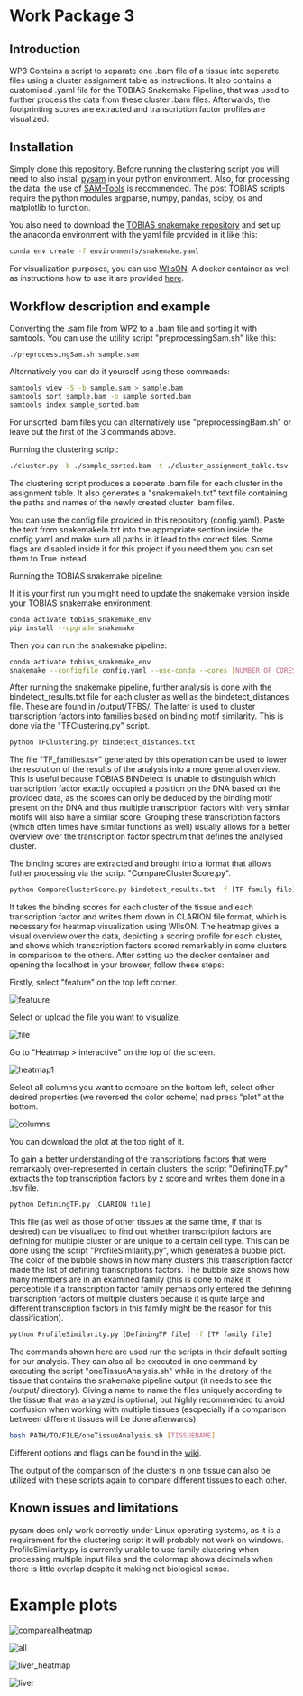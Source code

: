 Work Package 3
=======================================

Introduction 
------------

WP3 Contains a script to separate one .bam file of a tissue into seperate files using a cluster assignment table as instructions. It also contains a customised .yaml file for the TOBIAS Snakemake Pipeline, that was used to further process the data from these cluster .bam files.
Afterwards, the footprinting scores are extracted and transcription factor profiles are visualized. 

Installation
------------
Simply clone this repository. Before running the clustering script you will need to also install [pysam](https://pypi.org/project/pysam/) in your python environment. Also, for processing the data, the use of [SAM-Tools](https://www.htslib.org/download/) is recommended.
The post TOBIAS scripts require the python modules argparse, numpy, pandas, scipy, os and matplotlib to function. 

You also need to download the [TOBIAS snakemake repository](https://github.molgen.mpg.de/loosolab/TOBIAS_snakemake) and set up the anaconda environment with the yaml file provided in it like this:

```bash
conda env create -f environments/snakemake.yaml
```
For visualization purposes, you can use [WIlsON](https://academic.oup.com/bioinformatics/article/35/6/1055/5078467). A docker container as well as instructions how to use it are provided [here](https://hub.docker.com/r/loosolab/wilson/).

Workflow description and example
--------------------------------

Converting the .sam file from WP2 to a .bam file and sorting it with samtools. You can use the utility script "preprocessingSam.sh" like this:
```bash
./preprocessingSam.sh sample.sam
```

Alternatively you can do it yourself using these commands:
```bash
samtools view -S -b sample.sam > sample.bam
samtools sort sample.bam -o sample_sorted.bam
samtools index sample_sorted.bam
```
For unsorted .bam files you can alternatively use "preprocessingBam.sh" or leave out the first of the 3 commands above.

Running the clustering script:
```bash
./cluster.py -b ./sample_sorted.bam -t ./cluster_assignment_table.tsv -o ./clusterBams/
```

The clustering script produces a seperate .bam file for each cluster in the assignment table. It also generates a "snakemakeIn.txt" text file containing the paths and names of the newly created cluster .bam files.

You can use the config file provided in this repository (config.yaml).
Paste the text from snakemakeIn.txt into the appropriate section inside the config.yaml and make sure all paths in it lead to the correct files.
Some flags are disabled inside it for this project if you need them you can set them to True instead.

Running the TOBIAS snakemake pipeline:

If it is your first run you might need to update the snakemake version inside your TOBIAS snakemake environment:
```bash
conda activate tobias_snakemake_env
pip install --upgrade snakemake
```
Then you can run the snakemake pipeline:
```bash
conda activate tobias_snakemake_env
snakemake --configfile config.yaml --use-conda --cores [NUMBER_OF_CORES] --conda-prefix /tmp --keep-going
```
After running the snakemake pipeline, further analysis is done with the bindetect_results.txt file for each cluster as well as the bindetect_distances file. These are found in /output/TFBS/. The latter is used to cluster transcription factors into families based on binding motif similarity. This is done via the "TFClustering.py" script. 
```bash
python TFClustering.py bindetect_distances.txt
```
The file "TF_families.tsv" generated by this operation can be used to lower the resolution of the results of the analysis into a more general overview. This is useful because TOBIAS BINDetect is unable to distinguish which transcription factor exactly occupied a position on the DNA based on the provided data, as the scores can only be deduced by the binding motif present on the DNA and thus multiple transcription factors with very similar motifs will also have a similar score. Grouping these transcription factors (which often times have similar functions as well) usually allows for a better overview over the transcription factor spectrum that defines the analysed cluster. 

The binding scores are extracted and brought into a format that allows futher processing via the script "CompareClusterScore.py". 
```bash
python CompareClusterScore.py bindetect_results.txt -f [TF family file]
```
It takes the binding scores for each cluster of the tissue and each transcription factor and writes them down in CLARION file format, which is necessary for heatmap visualization using WIlsON. 
The heatmap gives a visual overview over the data, depicting a scoring profile for each cluster, and shows which transcription factors scored remarkably in some clusters in comparison to the others. After setting up the docker container and opening the localhost in your browser, follow these steps:

Firstly, select "feature" on the top left corner.

![featuure](https://user-images.githubusercontent.com/81377794/160215850-99368edd-89e5-4875-9091-c24488ab6dba.png)

Select or upload the file you want to visualize.

![file](https://user-images.githubusercontent.com/81377794/160215878-8a994827-b225-43e1-88da-95f7e3269b21.png)

Go to "Heatmap > interactive" on the top of the screen.

![heatmap1](https://user-images.githubusercontent.com/81377794/160215931-8d880e31-76f2-4f91-8f88-7af6d66055f7.png)

Select all columns you want to compare on the bottom left, select other desired properties (we reversed the color scheme) nad press "plot" at the bottom.

![columns](https://user-images.githubusercontent.com/81377794/160215976-142c6a55-6211-44e7-9123-6912849effda.png)

You can download the plot at the top right of it.


To gain a better understanding of the transcriptions factors that were remarkably over-represented in certain clusters, the script "DefiningTF.py" extracts the top transcription factors by z score and writes them done in a .tsv file. 
```bash
python DefiningTF.py [CLARION file]
```

This file (as well as those of other tissues at the same time, if that is desired) can be visualized to find out whether transcription factors are defining for multiple cluster or are unique to a certain cell type. This can be done using the script "ProfileSimilarity.py", which generates a bubble plot. The color of the bubble shows in how many clusters this transcription factor made the list of defining transcriptions factors. The bubble size shows how many members are in an examined family (this is done to make it perceptible if a transcription factor family perhaps only entered the defining transcription factors of multiple clusters because it is quite large and different transcription factors in this family might be the reason for this classification). 
```bash
python ProfileSimilarity.py [DefiningTF file] -f [TF family file]
```
The commands shown here are used run the scripts in their default setting for our analysis. They can also all be executed in one command by executing the script "oneTissueAnalysis.sh" while in the diretory of the tissue that contains the snakemake pipeline output (it needs to see the /output/ directory). Giving a name to name the files uniquely according to the tissue that was analyzed is optional, but highly recommended to avoid confusion when working with multiple tissues (escpecially if a comparison between different tissues will be done afterwards).
```bash
bash PATH/TO/FILE/oneTissueAnalysis.sh [TISSUENAME]
```
Different options and flags can be found in the [wiki](https://github.com/loosolab/Datenanalyse-2021/wiki/WP3#wp3-scripts).

The output of the comparison of the clusters in one tissue can also be utilized with these scripts again to compare different tissues to each other.

Known issues and limitations
----------------------------
pysam does only work correctly under Linux operating systems, as it is a requirement for the clustering script it will probably not work on windows.
ProfileSimilarity.py is currently unable to use family clusering when processing multiple input files and the colormap shows decimals when there is little overlap despite it making not biological sense. 

# Example plots

![compareallheatmap](https://user-images.githubusercontent.com/81377794/160215631-d9ecdded-77f4-4875-a37c-547f7958f721.png)

![all](https://user-images.githubusercontent.com/81377794/160215644-570d3df9-996e-4d94-bca0-eb858ecd3274.png)

![liver_heatmap](https://user-images.githubusercontent.com/81377794/160215657-d3d3a5dc-921d-430f-88eb-400076766f46.png)

![liver](https://user-images.githubusercontent.com/81377794/160215663-d39dafaa-e149-4046-b04f-e0f4c13ca299.png)
